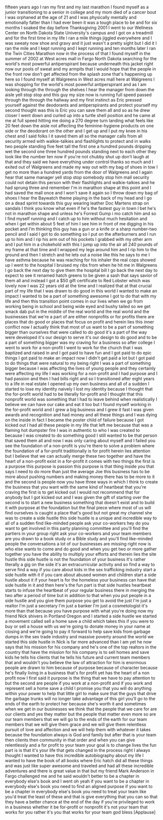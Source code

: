 
fifteen years ago I ran my first and my
last marathon I found myself as a junior
transitioning to a senior in college and
my mom died of a cancer bout I was
orphaned at the age of 21 and I was
physically mentally and emotionally
fatter than I had ever been it was a
tough place to be and for six months I
soaked the day before Thanksgiving 2001
I went to our Wellness Center on North
Dakota State University&#39;s campus and I
got on a treadmill and for the first
time in my life I ran a mile things
jiggled everywhere and I was sweaty now
shoe and gravy and it just wasn&#39;t a
pretty sight but I did it
I ran the mile and I kept running and I
kept running and ten months later I ran
the Twin Cities Marathon now in the
process of that I found myself in the
summer of 2002 at West acres mall in
Fargo North Dakota searching for the
world&#39;s most powerful antiperspirant
because underneath this jacket right now
our pools of sweat and my armpits that I
would hope that the people in the front
row don&#39;t get affected from the splash
zone that&#39;s happening up here so I found
myself at Walgreens in West acres mall
here at Walgreens I was shopping for the
world&#39;s most powerful antiperspirant and
as I am looking through the through the
shelves
I hear the manager from down the aisle
yell stop stop and this guy my size now
is running full speed passed through the
through the hallway and my first
instinct as Eric pressed yourself
against the deodorants and
antiperspirants and protect yourself my
second thought was this is Eric you can
save them all and so as he drew closer I
went down and curled up into a turtle
shell position and he came at me at full
speed hitting me doing a 270 degree turn
landing what feels like 20 feet down the
aisle not affecting the feminine-hygiene
products on one side or the deodorant on
the other and I get up and I put my knee
in his chest and I said
folks I it saved them all
so the manager calls from all security
armed with walkie-talkies and
flashlights to protect and in walks two
people standing five feet tall the first
one a hundred pounds dripping wet the
second one three hundred pounds standing
next to each other they look like the
number ten now if you&#39;re not chubby shut
up don&#39;t laugh at that and they said we
have everything under control thanks so
much and I exited out of Walgreens and
made my way out with my bag of shoes in
tow I get no more than a hundred yards
from the door of Walgreens and I again
hear that same manager yell stop stop
somebody stop him mall security could
not detain this person with their
flashlights and walkie-talkies and he
had sprung three and remember I&#39;m in
marathon shape at this point and I had
saved the mall once and I won&#39;t save it
again so I throw down my bag of shoes I
hear the Baywatch theme playing in the
back of my head and I go on a dead
sprint towards this guy wearing leather
Doc Martens strap on sandals I think you
know what even if he&#39;s the fastest guy
in town I bet he&#39;s not in marathon shape
and unless he&#39;s Forrest Gump i mo catch
him and so I find myself running and I
catch up to him without much hesitation
and when I get within about 5 feet of
him I see him in front of me digging in
his pocket and I&#39;m thinking this guy has
a gun or a knife or a sharp number-two
pencil and I said I got to do something
so I put on the afterburners and I run
up to him and I rip his arm out of his
pockets I grabbed with my other arm and
I put him in a chokehold with this I
jump up into the air all 240 pounds of
my frame at that time and I wrapped my
legs around him and I rip him to the
ground and then I stretch and he lets
out a noise like this
he says to me I have asthma because he
was reaching for his inhaler the real
cops showed up I went to the hospital I
bruised my ribs from when he hit me in
Walgreens I go back the next day to give
them the hospital bill
I go back the next day to expect to see
it renamed hatch greens to be given a
sash that says savior of them all and
instead I got a $50 gift certificate to
Red Lobster which was lovely now I was
22 years old at the time and I realized
that at that crucial part of my life
that I was drawn to do good in this
world I wanted to make an impact I
wanted to be a part of something awesome
I got to do that with my life and then
this transition point comes in our lives
when we go from working being in school
and being wide eyed and bushy tailed so
we get smack dab put in the middle of
the real world and the real world and
the businesses that we&#39;re a part of are
either nonprofits or for profits there
are places that do good or places that
focus on profit and herein lies this
inner conflict now I actually think that
most of us want to be a part of
something bigger than ourselves that
were called to do good it&#39;s a part of
the way were developed it&#39;s our design
to serve it&#39;s our design to do good and
to be a part of something bigger was my
craving for a business so after college
I went to work for a non-profit I went
to work for the church that I was
baptized and raised in and I got paid to
have fun and I got paid to do epic
things I got paid to make an impact now
I didn&#39;t get paid a lot but I got paid
to do things that were natural to my
being right I was a part of something
bigger because I was affecting the lives
of young people and they certainly were
affecting my life I was working for a
non-profit and I had purpose and I had
passion and then I had bills right
and so I transitioned after eight years
to a life in real estate I opened up my
own business and all of a sudden I
started to lose my identity naively I
lost my identity because I thought that
the for-profit world had to be literally
for-profit and I thought that this
nonprofit world was something that I had
to leave behind when realistically I
believe we can have our cake and eat it
too but I found myself working in the
for-profit world and I grew a big
business and I grew it fast I was given
awards and recognition and had money and
all these things and I was dying on the
inside
in fact I became the poster child of
failure because I got kicked out I had
all these people in my life that left me
because that was a flaming hot dumpster
fire I was in authentic to who I was
created to because I was created to do
something good I still wanted to be that
person that saved them all and now I was
only caring about myself
and I failed you see the foundation of a
non-profit is you&#39;re there to solve a
problem where the foundation of a
for-profit traditionally is for profit
herein lies attention but I believe that
we can actually merge these two together
and have the heart of a non-profit exist
in a for-profit it comes with two things
the first is a purpose this purpose is
passion this purpose is that thing
inside you that says I need to do more
than just the average Joe this business
has to be more about pushing numbers and
making money there has to be more to it
and the second is people now you have
three ways in which I think to create
the business that you want with the same
kind of heartbeat that you&#39;re craving
the first is to get kicked out I would
not recommend that for anybody but I got
kicked out and I was given the gift of
starting over the second is to start a
new business something that doesn&#39;t
exist and to build it with purpose at
the foundation but the final piece where
most of us will find ourselves is caught
a place that&#39;s good but not great my
channel she was to create a side hustle
this side hustle is a unique and
incredible way to all of a sudden find
like-minded people ask your co-workers
hey do you want to get involved in this
party planning committee and you&#39;ll find
the partiers in your group right ask
your co-workers and your team members
are you drawn to a book study or a Bible
study and you&#39;ll find like-minded people
the conversations a lot of our
businesses are missing right now is who
else wants to come and do good and when
you get two or more gather together you
have the ability to multiply your
efforts and therein lies the site hustle
this side hustle is not the foundation
of your business it&#39;s rather literally a
gig on the side it&#39;s an extracurricular
activity and so find a way to serve find
a way if you care about kids in the sex
trafficking industry start a side hustle
with it if you care about abused women
and children start a side hustle about
it if your heart is for the homeless
your business can have that side hustle
in it and then here&#39;s the fun part is
that side hustles heartbeat starts to
infuse the heartbeat of your regular
business there in merging the two after
a period of time but in addition to that
when you put people in a side hustle and
you give them purpose you get to avoid
the just I&#39;m just a realtor I&#39;m just a
secretary I&#39;m just a banker I&#39;m just a
cosmetologist it&#39;s more than that
because you have purpose with what
you&#39;re doing now my friend Nick shivers
in Portland Oregon and I started a side
hustle we started a movement called sell
a home save a child which takes this if
you were to buy or sell a house with us
we&#39;re going to donate money in your name
at closing and we&#39;re going to pay it
forward to help save kids from garbage
dumps in the sex trade industry and
massive poverty around the world
we started this side hustle in Nick
is far more advanced than I am yet he
now says that his mission for his
company and he&#39;s one of the top realtors
in the country that have the mission for
his company is to sell homes and save
kids he tells his clients that he tells
his future and current team members that
and wouldn&#39;t you believe the law of
attraction for him is enormous people
are drawn to him because of purpose
because of character because he&#39;s
finally living in a business that&#39;s for
profit yet has the heart of a non profit
now I first said it purpose is the thing
that we have to pay attention to but the
second are people if you work at a
non-profit and if you work and represent
sell a home save a child I promise you
that you will do anything within your
power to help that little girl to make
sure that the guys that drive the
garbage trunks will no longer take
advantage of this girl you&#39;ll go to the
ends of the earth to protect her because
she&#39;s worth it and sometimes when we get
in our businesses we think that the
people that we care for are our clients
and yes they matter but the people that
matter even more so are our team members
that we will go to the ends of the earth
for our team members that we will give
them grace and we will give them
relentless pursuit of love and affection
and we will help them with whatever it
takes because the foundation always is
God and family but after that is your
team then clients then community in that
order and when you can give relentlessly
and a for profit to your team your goal
is to change lives the fun part is is
that it&#39;s your life that gets changed in
the process right I always thought I
wanted to have this incredible
autobiography about my life I wanted to
have the book of all books where Eric
hatch did all these things and was just
like super awesome and traveled and had
all these incredible adventures and
there is great value in that but my
friend Mark Anderson in Fargo challenged
me and he said wouldn&#39;t
better to be a chapter in everybody
else&#39;s book and I went oh yeah if you
want to be a chapter in everybody else&#39;s
book you need to find an aligned purpose
if you want to be a chapter in everybody
else&#39;s book you need to treat your team
like you&#39;d treat the least of these and
that is give everything that you can so
that they have a better chance at the
end of the day if you&#39;re privileged to
work in a business whether it be
for-profit or nonprofit it&#39;s not your
team that works for you rather it&#39;s you
that works for your team god bless
[Applause]
